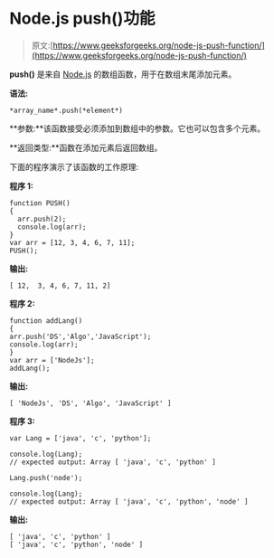 # Node.js push()功能

> 原文:[https://www.geeksforgeeks.org/node-js-push-function/](https://www.geeksforgeeks.org/node-js-push-function/)

**push()** 是来自 [Node.js](https://www.geeksforgeeks.org/introduction-to-nodejs/) 的数组函数，用于在数组末尾添加元素。

**语法:**

```
*array_name*.push(*element*)

```

**参数:**该函数接受必须添加到数组中的参数。它也可以包含多个元素。

**返回类型:**函数在添加元素后返回数组。

下面的程序演示了该函数的工作原理:

**程序 1:**

```
function PUSH()
{
  arr.push(2);
  console.log(arr);
}
var arr = [12, 3, 4, 6, 7, 11];
PUSH();
```

**输出:**

```
[ 12,  3, 4, 6, 7, 11, 2]
```

**程序 2:**

```
function addLang()
{
arr.push('DS','Algo','JavaScript');
console.log(arr);
}
var arr = ['NodeJs'];
addLang();    
```

**输出:**

```
[ 'NodeJs', 'DS', 'Algo', 'JavaScript' ]
```

**程序 3:**

```
var Lang = ['java', 'c', 'python'];

console.log(Lang);
// expected output: Array [ 'java', 'c', 'python' ]

Lang.push('node');

console.log(Lang);
// expected output: Array [ 'java', 'c', 'python', 'node' ]
```

**输出:**

```
[ 'java', 'c', 'python' ]
[ 'java', 'c', 'python', 'node' ]
```
